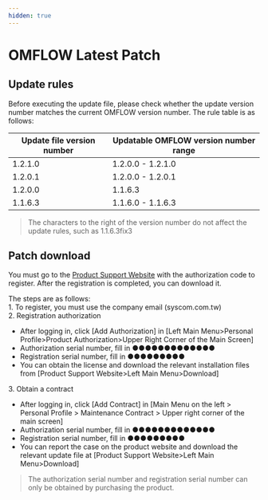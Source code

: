 ```yaml
---
hidden: true
---
```


# OMFLOW Latest Patch

## Update rules

Before executing the update file, please check whether the update version number matches the current OMFLOW version number. The rule table is as follows:

| Update file version number | Updatable OMFLOW version number range |
| -------------------------- | ------------------------------------- |
| 1.2.1.0                    | 1.2.0.0 - 1.2.1.0                     |
| 1.2.0.1                    | 1.2.0.0 - 1.2.0.1                     |
| 1.2.0.0                    | 1.1.6.3                               |
| 1.1.6.3                    | 1.1.6.0 - 1.1.6.3                     |

> The characters to the right of the version number do not affect the update rules, such as 1.1.6.3fix3

## Patch download

You must go to the [Product Support Website](https://support.syscom.com.tw/) with the authorization code to register. After the registration is completed, you can download it.

The steps are as follows:\
1\. To register, you must use the company email (syscom.com.tw)\
2\. Registration authorization

* After logging in, click \[Add Authorization] in \[Left Main Menu>Personal Profile>Product Authorization>Upper Right Corner of the Main Screen]
* Authorization serial number, fill in ●●●●●●●●●●●●●
* Registration serial number, fill in ●●●●●●●●●
* You can obtain the license and download the relevant installation files from \[Product Support Website>Left Main Menu>Download]

3\. Obtain a contract

* After logging in, click \[Add Contract] in \[Main Menu on the left > Personal Profile > Maintenance Contract > Upper right corner of the main screen]
* Authorization serial number, fill in ●●●●●●●●●●●●●
* Registration serial number, fill in ●●●●●●●●●
* You can report the case on the product website and download the relevant update file at \[Product Support Website>Left Main Menu>Download]

> The authorization serial number and registration serial number can only be obtained by purchasing the product.

